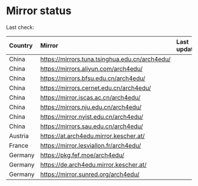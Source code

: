 <script src="./time.js"></script>
# Mirror status
Last check: <script type="text/javascript">localize(1712009860.4662793);</script>

|Country|Mirror|Last update|
|:------|:-----|:----------|
|China|https://mirrors.tuna.tsinghua.edu.cn/arch4edu/|<script type="text/javascript">localize(1711996341);</script>|
|China|https://mirrors.aliyun.com/arch4edu/|<script type="text/javascript">localize(1711996779);</script>|
|China|https://mirrors.bfsu.edu.cn/arch4edu/|<script type="text/javascript">localize(1711996779);</script>|
|China|https://mirrors.cernet.edu.cn/arch4edu/|<script type="text/javascript">localize(1711996779);</script>|
|China|https://mirror.iscas.ac.cn/arch4edu/|<script type="text/javascript">localize(1711996341);</script>|
|China|https://mirrors.nju.edu.cn/arch4edu/|<script type="text/javascript">localize(1711909926);</script>|
|China|https://mirror.nyist.edu.cn/arch4edu/|<script type="text/javascript">localize(1711996779);</script>|
|China|https://mirrors.sau.edu.cn/arch4edu/|<script type="text/javascript">localize(1711996779);</script>|
|Austria|https://at.arch4edu.mirror.kescher.at/|<script type="text/javascript">localize(1711996779);</script>|
|France|https://mirror.lesviallon.fr/arch4edu/|<script type="text/javascript">localize(1711953393);</script>|
|Germany|https://pkg.fef.moe/arch4edu/|<script type="text/javascript">localize(1711996779);</script>|
|Germany|https://de.arch4edu.mirror.kescher.at/|<script type="text/javascript">localize(1711996779);</script>|
|Germany|https://mirror.sunred.org/arch4edu/|<script type="text/javascript">localize(1711996779);</script>|

<script src="./tablefilter/tablefilter.js"></script>
<script src="./table.js"></script>